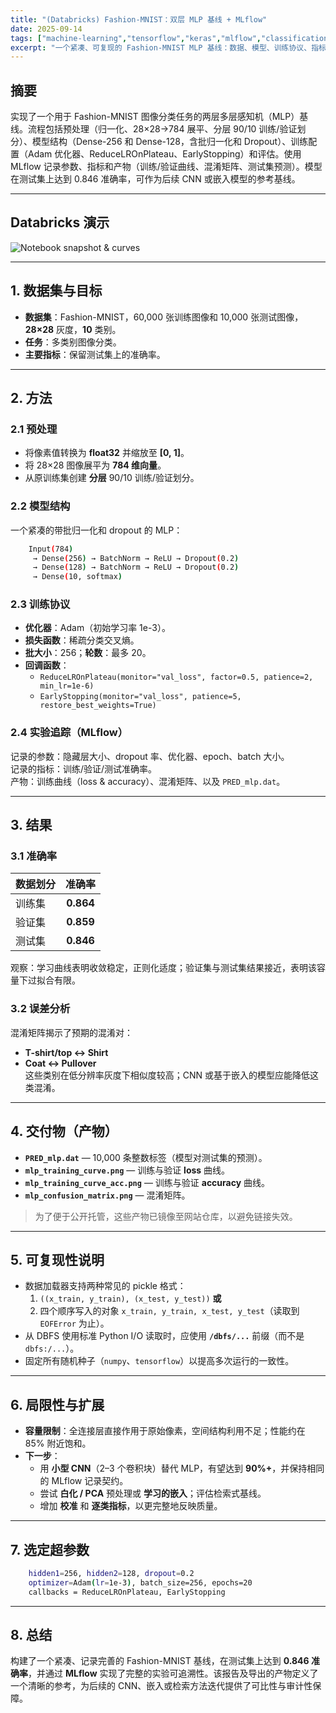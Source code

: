 ```yaml
---
title: "(Databricks) Fashion-MNIST：双层 MLP 基线 + MLflow"
date: 2025-09-14
tags: ["machine-learning","tensorflow","keras","mlflow","classification","mnist"]
excerpt: "一个紧凑、可复现的 Fashion-MNIST MLP 基线：数据、模型、训练协议、指标、误差分析与交付物。"
---
```


## 摘要
实现了一个用于 Fashion-MNIST 图像分类任务的两层多层感知机（MLP）基线。流程包括预处理（归一化、28×28→784 展平、分层 90/10 训练/验证划分）、模型结构（Dense-256 和 Dense-128，含批归一化和 Dropout）、训练配置（Adam 优化器、ReduceLROnPlateau、EarlyStopping）和评估。使用 MLflow 记录参数、指标和产物（训练/验证曲线、混淆矩阵、测试集预测）。模型在测试集上达到 0.846 准确率，可作为后续 CNN 或嵌入模型的参考基线。

---

## Databricks 演示

![Notebook snapshot & curves](/images/projects/project4/1.png)

---

## 1. 数据集与目标
- **数据集**：Fashion-MNIST，60,000 张训练图像和 10,000 张测试图像，**28×28** 灰度，**10** 类别。  
- **任务**：多类别图像分类。  
- **主要指标**：保留测试集上的准确率。

---

## 2. 方法

### 2.1 预处理
- 将像素值转换为 **float32** 并缩放至 **[0, 1]**。  
- 将 28×28 图像展平为 **784 维向量**。  
- 从原训练集创建 **分层** 90/10 训练/验证划分。

### 2.2 模型结构
一个紧凑的带批归一化和 dropout 的 MLP：
```bash    
    Input(784)
     → Dense(256) → BatchNorm → ReLU → Dropout(0.2)
     → Dense(128) → BatchNorm → ReLU → Dropout(0.2)
     → Dense(10, softmax)
```

### 2.3 训练协议
- **优化器**：Adam（初始学习率 1e-3）。  
- **损失函数**：稀疏分类交叉熵。  
- **批大小**：256；**轮数**：最多 20。  
- **回调函数**：  
    - `ReduceLROnPlateau(monitor="val_loss", factor=0.5, patience=2, min_lr=1e-6)`  
    - `EarlyStopping(monitor="val_loss", patience=5, restore_best_weights=True)`

### 2.4 实验追踪（MLflow）
记录的参数：隐藏层大小、dropout 率、优化器、epoch、batch 大小。  
记录的指标：训练/验证/测试准确率。  
产物：训练曲线（loss & accuracy）、混淆矩阵、以及 `PRED_mlp.dat`。

---

## 3. 结果

### 3.1 准确率
| 数据划分 | 准确率 |
|:--|:--:|
| 训练集 | **0.864** |
| 验证集 | **0.859** |
| 测试集 | **0.846** |

观察：学习曲线表明收敛稳定，正则化适度；验证集与测试集结果接近，表明该容量下过拟合有限。

### 3.2 误差分析
混淆矩阵揭示了预期的混淆对：
- **T-shirt/top ↔ Shirt**
- **Coat ↔ Pullover**  
这些类别在低分辨率灰度下相似度较高；CNN 或基于嵌入的模型应能降低这类混淆。

---

## 4. 交付物（产物）
- **`PRED_mlp.dat`** — 10,000 条整数标签（模型对测试集的预测）。  
- **`mlp_training_curve.png`** — 训练与验证 **loss** 曲线。  
- **`mlp_training_curve_acc.png`** — 训练与验证 **accuracy** 曲线。  
- **`mlp_confusion_matrix.png`** — 混淆矩阵。  

> 为了便于公开托管，这些产物已镜像至网站仓库，以避免链接失效。

---

## 5. 可复现性说明
- 数据加载器支持两种常见的 pickle 格式：  
  1) `((x_train, y_train), (x_test, y_test))` **或**  
  2) 四个顺序写入的对象 `x_train, y_train, x_test, y_test`（读取到 `EOFError` 为止）。  
- 从 DBFS 使用标准 Python I/O 读取时，应使用 **`/dbfs/...`** 前缀（而不是 `dbfs:/...`）。  
- 固定所有随机种子（`numpy`、`tensorflow`）以提高多次运行的一致性。

---

## 6. 局限性与扩展
- **容量限制**：全连接层直接作用于原始像素，空间结构利用不足；性能约在 85% 附近饱和。  
- **下一步**：  
  - 用 **小型 CNN**（2–3 个卷积块）替代 MLP，有望达到 **90%+**，并保持相同的 MLflow 记录契约。  
  - 尝试 **白化 / PCA** 预处理或 **学习的嵌入**；评估检索式基线。  
  - 增加 **校准** 和 **逐类指标**，以更完整地反映质量。

---

## 7. 选定超参数
```bash 
    hidden1=256, hidden2=128, dropout=0.2
    optimizer=Adam(lr=1e-3), batch_size=256, epochs=20
    callbacks = ReduceLROnPlateau, EarlyStopping
```
---

## 8. 总结
构建了一个紧凑、记录完善的 Fashion-MNIST 基线，在测试集上达到 **0.846 准确率**，并通过 **MLflow** 实现了完整的实验可追溯性。该报告及导出的产物定义了一个清晰的参考，为后续的 CNN、嵌入或检索方法迭代提供了可比性与审计性保障。
